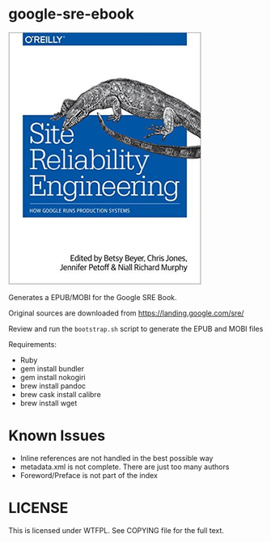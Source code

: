 # google-sre-ebook

![Cover](cover.jpg)

Generates a EPUB/MOBI for the Google SRE Book.

Original sources are downloaded from https://landing.google.com/sre/

Review and run the `bootstrap.sh` script to generate the EPUB and MOBI files

Requirements:

- Ruby
- gem install bundler
- gem install nokogiri
- brew install pandoc
- brew cask install calibre
- brew install wget

# Known Issues

- Inline references are not handled in the best possible way
- metadata.xml is not complete. There are just too many authors
- Foreword/Preface is not part of the index


# LICENSE

This is licensed under WTFPL. See COPYING file for the full text.

